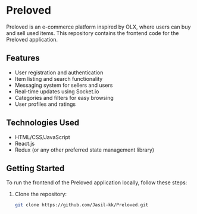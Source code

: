# Preloved

Preloved is an e-commerce platform inspired by OLX, where users can buy and sell used items. This repository contains the frontend code for the Preloved application.

## Features

- User registration and authentication
- Item listing and search functionality
- Messaging system for sellers and users
- Real-time updates using Socket.io
- Categories and filters for easy browsing
- User profiles and ratings

## Technologies Used

- HTML/CSS/JavaScript
- React.js
- Redux (or any other preferred state management library)

## Getting Started

To run the frontend of the Preloved application locally, follow these steps:

1. Clone the repository:

   ```bash
   git clone https://github.com/Jasil-kk/Preloved.git
